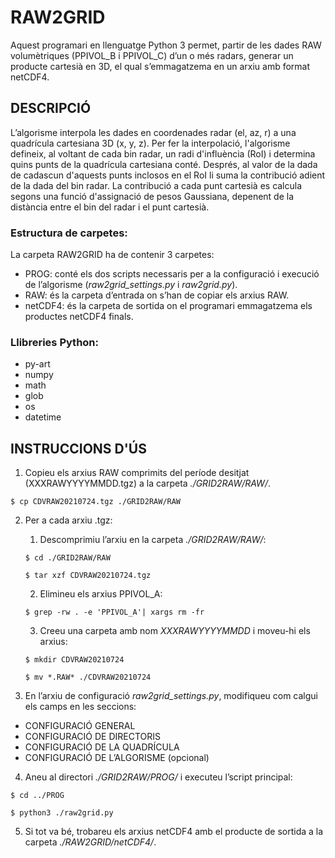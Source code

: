 # RAW2GRID
Aquest programari en llenguatge Python 3 permet, partir de les dades RAW volumètriques (PPIVOL_B i PPIVOL_C) d’un o més radars, generar un producte cartesià en 3D, el qual s’emmagatzema en un arxiu amb format netCDF4.

## DESCRIPCIÓ

L’algorisme interpola les dades en coordenades radar (el, az, r) a una quadrícula cartesiana 3D (x, y, z). Per fer la interpolació, l'algorisme defineix, al voltant de cada bin radar, un radi d'influència (RoI) i determina quins punts de la quadrícula cartesiana conté. Després, al valor de la dada de cadascun d'aquests punts inclosos en el RoI li suma la contribució adient de la dada del bin radar. La contribució a cada punt cartesià es calcula segons una funció d'assignació de pesos Gaussiana, depenent de la distància entre el bin del radar i el punt cartesià.

### Estructura de carpetes:

La carpeta RAW2GRID ha de contenir 3 carpetes:
- PROG: conté els dos scripts necessaris per a la configuració i execució de l’algorisme (*raw2grid_settings.py* i *raw2grid.py*).
- RAW: és la carpeta d’entrada on s’han de copiar els arxius RAW.
- netCDF4: és la carpeta de sortida on el programari emmagatzema els productes netCDF4 finals.

### Llibreries Python:
- py-art
- numpy
- math
- glob
- os
- datetime

## INSTRUCCIONS D'ÚS

1. Copieu els arxius RAW comprimits del període desitjat (XXXRAWYYYYMMDD.tgz) a la carpeta *./GRID2RAW/RAW/*.

  `$ cp CDVRAW20210724.tgz ./GRID2RAW/RAW`

2. Per a cada arxiu .tgz:
  
    1. Descomprimiu l’arxiu en la carpeta *./GRID2RAW/RAW/*:
    
      `$ cd ./GRID2RAW/RAW`
      
      `$ tar xzf CDVRAW20210724.tgz`
  
    2. Elimineu els arxius PPIVOL_A:
    
      `$ grep -rw . -e 'PPIVOL_A'| xargs rm -fr`
    
    3. Creeu una carpeta amb nom *XXXRAWYYYYMMDD* i moveu-hi els arxius:
    
      `$ mkdir CDVRAW20210724`
    
      `$ mv *.RAW* ./CDVRAW20210724`
    
3. En l’arxiu de configuració *raw2grid_settings.py*, modifiqueu com calgui els camps en les seccions: 
- CONFIGURACIÓ GENERAL
- CONFIGURACIÓ DE DIRECTORIS
- CONFIGURACIÓ DE LA QUADRÍCULA
- CONFIGURACIÓ DE L’ALGORISME (opcional)

4. Aneu al directori *./GRID2RAW/PROG/* i executeu l’script principal:
  
  `$ cd ../PROG`
  
  `$ python3 ./raw2grid.py`
  
5. Si tot va bé, trobareu els arxius netCDF4 amb el producte de sortida a la carpeta *./RAW2GRID/netCDF4/*.

